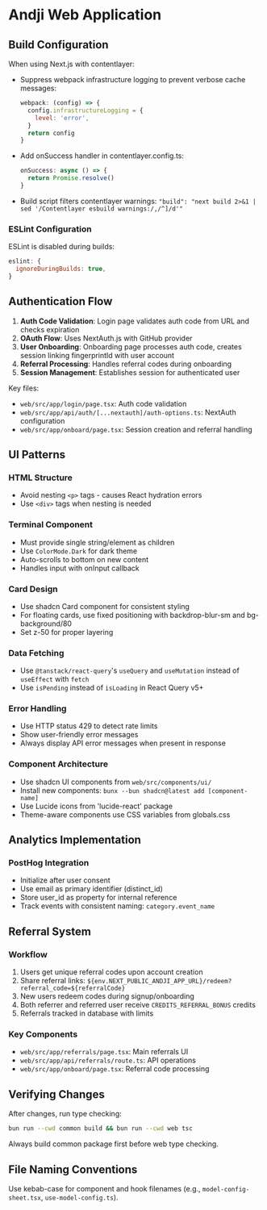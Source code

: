 # Andji Web Application

## Build Configuration

When using Next.js with contentlayer:

- Suppress webpack infrastructure logging to prevent verbose cache messages:
  ```js
  webpack: (config) => {
    config.infrastructureLogging = {
      level: 'error',
    }
    return config
  }
  ```
- Add onSuccess handler in contentlayer.config.ts:
  ```js
  onSuccess: async () => {
    return Promise.resolve()
  }
  ```
- Build script filters contentlayer warnings: `"build": "next build 2>&1 | sed '/Contentlayer esbuild warnings:/,/^]/d'"`

### ESLint Configuration

ESLint is disabled during builds:

```js
eslint: {
  ignoreDuringBuilds: true,
}
```

## Authentication Flow

1. **Auth Code Validation**: Login page validates auth code from URL and checks expiration
2. **OAuth Flow**: Uses NextAuth.js with GitHub provider
3. **User Onboarding**: Onboarding page processes auth code, creates session linking fingerprintId with user account
4. **Referral Processing**: Handles referral codes during onboarding
5. **Session Management**: Establishes session for authenticated user

Key files:

- `web/src/app/login/page.tsx`: Auth code validation
- `web/src/app/api/auth/[...nextauth]/auth-options.ts`: NextAuth configuration
- `web/src/app/onboard/page.tsx`: Session creation and referral handling

## UI Patterns

### HTML Structure

- Avoid nesting `<p>` tags - causes React hydration errors
- Use `<div>` tags when nesting is needed

### Terminal Component

- Must provide single string/element as children
- Use `ColorMode.Dark` for dark theme
- Auto-scrolls to bottom on new content
- Handles input with onInput callback

### Card Design

- Use shadcn Card component for consistent styling
- For floating cards, use fixed positioning with backdrop-blur-sm and bg-background/80
- Set z-50 for proper layering

### Data Fetching

- Use `@tanstack/react-query`'s `useQuery` and `useMutation` instead of `useEffect` with `fetch`
- Use `isPending` instead of `isLoading` in React Query v5+

### Error Handling

- Use HTTP status 429 to detect rate limits
- Show user-friendly error messages
- Always display API error messages when present in response

### Component Architecture

- Use shadcn UI components from `web/src/components/ui/`
- Install new components: `bunx --bun shadcn@latest add [component-name]`
- Use Lucide icons from 'lucide-react' package
- Theme-aware components use CSS variables from globals.css

## Analytics Implementation

### PostHog Integration

- Initialize after user consent
- Use email as primary identifier (distinct_id)
- Store user_id as property for internal reference
- Track events with consistent naming: `category.event_name`

## Referral System

### Workflow

1. Users get unique referral codes upon account creation
2. Share referral links: `${env.NEXT_PUBLIC_ANDJI_APP_URL}/redeem?referral_code=${referralCode}`
3. New users redeem codes during signup/onboarding
4. Both referrer and referred user receive `CREDITS_REFERRAL_BONUS` credits
5. Referrals tracked in database with limits

### Key Components

- `web/src/app/referrals/page.tsx`: Main referrals UI
- `web/src/app/api/referrals/route.ts`: API operations
- `web/src/app/onboard/page.tsx`: Referral code processing

## Verifying Changes

After changes, run type checking:

```bash
bun run --cwd common build && bun run --cwd web tsc
```

Always build common package first before web type checking.

## File Naming Conventions

Use kebab-case for component and hook filenames (e.g., `model-config-sheet.tsx`, `use-model-config.ts`).
